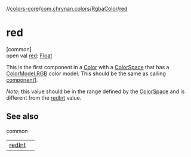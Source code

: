 //[colors-core](../../../index.md)/[com.chrynan.colors](../index.md)/[RgbaColor](index.md)/[red](red.md)

# red

[common]\
open val [red](red.md): [Float](https://kotlinlang.org/api/latest/jvm/stdlib/kotlin/-float/index.html)

This is the first component in a [Color](../-color/index.md) with a [ColorSpace](../../com.chrynan.colors.space/-color-space/index.md) that has a [ColorModel.RGB](../../com.chrynan.colors.space/-color-model/-r-g-b/index.md) color model. This should be the same as calling [component1](../../../../colors-core/com.chrynan.colors/-rgba-color/component1.md).

*Note:* this value should be in the range defined by the [ColorSpace](../../com.chrynan.colors.space/-color-space/index.md) and is different from the [redInt](../red-int.md) value.

## See also

common

| | |
|---|---|
| [redInt](../red-int.md) |  |
